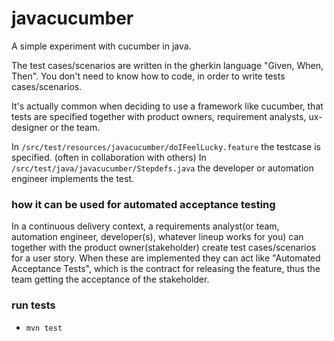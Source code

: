 # javacucumber

A simple experiment with cucumber in java. 

The test cases/scenarios are written in the gherkin language "Given, When, Then". You don't need to know how to code, in order to write tests cases/scenarios. 

It's actually common when deciding to use a framework like cucumber, that tests are specified together with product owners, requirement analysts, ux-designer or the team. 

In `/src/test/resources/javacucumber/doIFeelLucky.feature` the testcase is specified. (often in collaboration with others)
In `/src/test/java/javacucumber/Stepdefs.java` the developer or automation engineer implements the test.

### how it can be used for automated acceptance testing
In a continuous delivery context, a requirements analyst(or team, automation engineer, developer(s), whatever lineup works for you) can together with the product owner(stakeholder) create test cases/scenarios for a user story. When these are implemented they can act like "Automated Acceptance Tests", which is the contract for releasing the feature, thus the team getting the acceptance of the stakeholder.

### run tests
* `mvn test`
